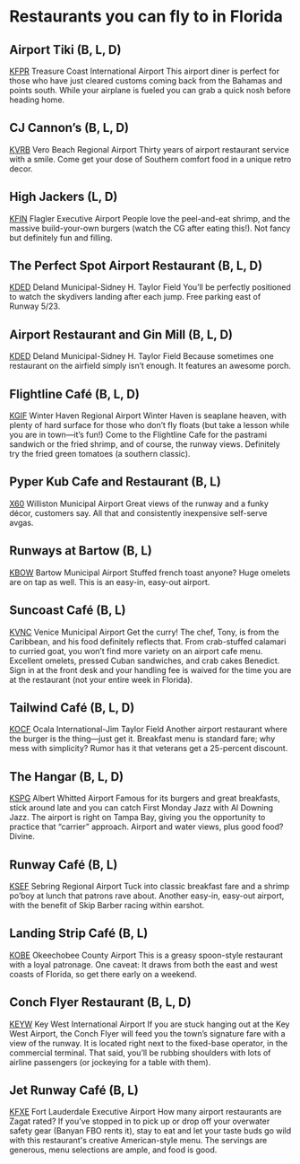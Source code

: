 # Restaurants you can fly to in Florida

## Airport Tiki (B, L, D)
[KFPR](https://www.airnav.com/airport/KFPR) Treasure Coast International Airport 
This airport diner is perfect for those who have just cleared customs
coming back from the Bahamas and points south. While your airplane is
fueled you can grab a quick nosh before heading home.

## CJ Cannon’s (B, L, D)
[KVRB](https://www.airnav.com/airport/KVRB) Vero Beach Regional Airport
Thirty years of airport restaurant service with a smile. Come get your
dose of Southern comfort food in a unique retro decor.

## High Jackers (L, D)
[KFIN](https://www.airnav.com/airport/KFIN) Flagler Executive Airport
People love the peel-and-eat shrimp, and the massive build-your-own
burgers (watch the CG after eating this!). Not fancy but definitely
fun and filling.

## The Perfect Spot Airport Restaurant (B, L, D)
[KDED](https://www.airnav.com/airport/KDED) Deland Municipal-Sidney H. Taylor Field
You’ll be perfectly positioned to watch the skydivers landing after
each jump. Free parking east of Runway 5/23.

## Airport Restaurant and Gin Mill (B, L, D)
[KDED](https://www.airnav.com/airport/KDED) Deland Municipal-Sidney H. Taylor Field
Because sometimes one restaurant on the airfield simply isn’t enough.
It features an awesome porch.

## Flightline Café (B, L, D)
[KGIF](https://www.airnav.com/airport/KGIF) Winter Haven Regional Airport
Winter Haven is seaplane heaven, with plenty of hard surface for those
who don’t fly floats (but take a lesson while you are in town—it’s
fun!) Come to the Flightline Cafe for the pastrami sandwich or the
fried shrimp, and of course, the runway views. Definitely try the
fried green tomatoes (a southern classic).

## Pyper Kub Cafe and Restaurant (B, L)
[X60](https://www.airnav.com/airport/X60) Williston Municipal Airport
Great views of the runway and a funky décor, customers say. All that
and consistently inexpensive self-serve avgas.

## Runways at Bartow (B, L)
[KBOW](https://www.airnav.com/airport/KBOW) Bartow Municipal Airport
Stuffed french toast anyone? Huge omelets are on tap as well. This is
an easy-in, easy-out airport.

## Suncoast Café (B, L)
[KVNC](https://www.airnav.com/airport/KVNC) Venice Municipal Airport
Get the curry! The chef, Tony, is from the Caribbean, and his food
definitely reflects that. From crab-stuffed calamari to curried goat,
you won’t find more variety on an airport cafe menu. Excellent
omelets, pressed Cuban sandwiches, and crab cakes Benedict. Sign in at
the front desk and your handling fee is waived for the time you are at
the restaurant (not your entire week in Florida).

## Tailwind Café (B, L, D)
[KOCF](https://www.airnav.com/airport/KOCF) Ocala International-Jim Taylor Field
Another airport restaurant where the burger is the thing—just get it.
Breakfast menu is standard fare; why mess with simplicity? Rumor has
it that veterans get a 25-percent discount.

## The Hangar (B, L, D)
[KSPG](https://www.airnav.com/airport/KSPG) Albert Whitted Airport
Famous for its burgers and great breakfasts, stick around late and you
can catch First Monday Jazz with Al Downing Jazz. The airport is right
on Tampa Bay, giving you the opportunity to practice that “carrier”
approach. Airport and water views, plus good food? Divine.

## Runway Café (B, L)
[KSEF](https://www.airnav.com/airport/KSEF) Sebring Regional Airport
Tuck into classic breakfast fare and a shrimp po’boy at lunch that
patrons rave about. Another easy-in, easy-out airport, with the
benefit of Skip Barber racing within earshot.

## Landing Strip Café (B, L)
[KOBE](https://www.airnav.com/airport/KOBE) Okeechobee County Airport
This is a greasy spoon-style restaurant with a loyal patronage. One
caveat: It draws from both the east and west coasts of Florida, so get
there early on a weekend.

## Conch Flyer Restaurant (B, L, D)
[KEYW](https://www.airnav.com/airport/KEYW) Key West International Airport
If you are stuck hanging out at the Key West Airport, the Conch Flyer
will feed you the town’s signature fare with a view of the runway. It
is located right next to the fixed-base operator, in the commercial
terminal. That said, you’ll be rubbing shoulders with lots of airline
passengers (or jockeying for a table with them).

## Jet Runway Café (B, L)
[KFXE](https://www.airnav.com/airport/KFXE) Fort Lauderdale Executive Airport
How many airport restaurants are Zagat rated? If you’ve stopped in to
pick up or drop off your overwater safety gear (Banyan FBO rents it),
stay to eat and let your taste buds go wild with this restaurant's
creative American-style menu. The servings are generous, menu
selections are ample, and food is good.